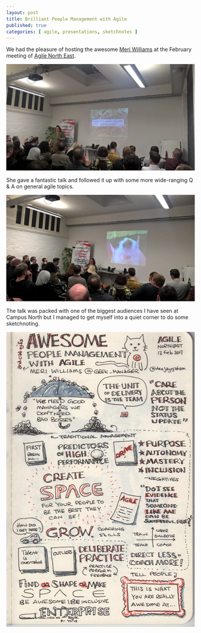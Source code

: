 ```yaml
---
layout: post
title: Brilliant People Management with Agile
published: true
categories: [ agile, presentations, sketchnotes ]
---
```


We had the pleasure of hosting the awesome <a href="https://twitter.com/geek_manager/">Meri Williams</a> at the February meeting of <a href="https://www.meetup.com/Agile-North-East/events/235774940/">Agile North East</a>.

![Meri](/img/posts/brilliant-people-management-with-agile/traditional-management.jpg)

She gave a fantastic talk and followed it up with some more wide-ranging
Q &amp; A on general agile topics.

![Meri 2](/img/posts/brilliant-people-management-with-agile/hedgehog.jpg)

The talk was packed with one of the biggest audiences I have seen at Campus North
but I managed to get myself into a quiet corner to do some sketchnoting.

![sketchnote](/img/posts/brilliant-people-management-with-agile/brilliant-people-management-with-agile-williams.jpeg)
